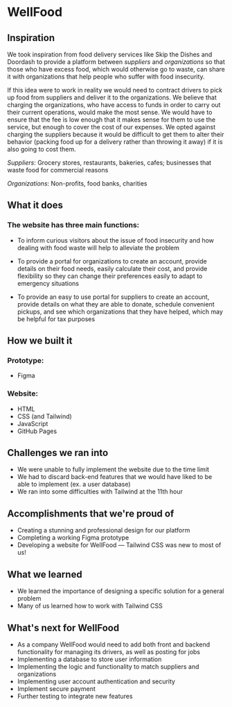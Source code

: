 # WellFood

## Inspiration

We took inspiration from food delivery services like Skip the Dishes and Doordash to provide a platform between *suppliers* and *organizations* so that those who have excess food, which would otherwise go to waste, can share it with organizations that help people who suffer with food insecurity. 

If this idea were to work in reality we would need to contract drivers to pick up food from suppliers and deliver it to the organizations. We believe that charging the organizations, who have access to funds in order to carry out their current operations, would make the most sense. We would have to ensure that the fee is low enough that it makes sense for them to use the service, but enough to cover the cost of our expenses. We opted against charging the suppliers because it would be difficult to get them to alter their behavior (packing food up for a delivery rather than throwing it away) if it is also going to cost them. 

*Suppliers*: Grocery stores, restaurants, bakeries, cafes; businesses that waste food for commercial reasons

*Organizations*: Non-profits, food banks, charities 


## What it does

### The website has three main functions:

- To inform curious visitors about the issue of food insecurity and how dealing with food waste will help to alleviate the problem

- To provide a portal for organizations to create an account, provide details on their food needs, easily calculate their cost, and provide flexibility so they can change their preferences easily to adapt to emergency situations

- To provide an easy to use portal for suppliers to create an account, provide details on what they are able to donate, schedule convenient pickups, and see which organizations that they have helped, which may be helpful for tax purposes


## How we built it
### Prototype:
- Figma

### Website:
- HTML
- CSS (and Tailwind)
- JavaScript
- GitHub Pages


## Challenges we ran into

- We were unable to fully implement the website due to the time limit
- We had to discard back-end features that we would have liked to be able to implement (ex. a user database)
- We ran into some difficulties with Tailwind at the 11th hour 


## Accomplishments that we're proud of

- Creating a stunning and professional design for our platform
- Completing a working Figma prototype
- Developing a website for WellFood — Tailwind CSS was new to most of us!


## What we learned

- We learned the importance of designing a specific solution for a general problem
- Many of us learned how to work with Tailwind CSS


## What's next for WellFood

- As a company WellFood would need to add both front and backend functionality for managing its drivers, as well as posting for jobs
- Implementing a database to store user information
- Implementing the logic and functionality to match suppliers and organizations
- Implementing user account authentication and security
- Implement secure payment
- Further testing to integrate new features
